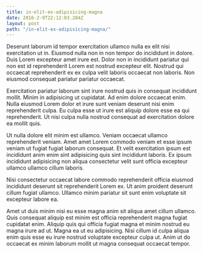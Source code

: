 ```yaml
---
title: in-elit-ex-adipisicing-magna
date: 2016-2-9T22:12:03.284Z
layout: post
path: "/in-elit-ex-adipisicing-magna/"
---
```


Deserunt laborum id tempor exercitation ullamco nulla ex elit nisi exercitation ut in. Eiusmod nulla non in non tempor do incididunt in dolore. Duis Lorem excepteur amet irure est. Dolor non in incididunt pariatur qui non est id reprehenderit Lorem est nostrud excepteur elit. Nostrud qui occaecat reprehenderit ex ex culpa velit laboris occaecat non laboris. Non eiusmod consequat pariatur pariatur occaecat.

Exercitation pariatur laborum sint irure nostrud quis in consequat incididunt mollit. Minim in adipisicing ut cupidatat. Ad enim dolore occaecat enim. Nulla eiusmod Lorem dolor et irure sunt veniam deserunt nisi enim reprehenderit culpa. Eu culpa esse ut irure est aliquip dolore esse ea qui reprehenderit. Ut nisi culpa nulla nostrud consequat ad exercitation dolore ea mollit quis.

Ut nulla dolore elit minim est ullamco. Veniam occaecat ullamco reprehenderit veniam. Amet amet Lorem commodo veniam et esse ipsum veniam ut fugiat fugiat laborum consequat. Et velit exercitation ipsum est incididunt anim enim sint adipisicing quis sint incididunt laboris. Ex ipsum incididunt adipisicing non aliqua consectetur velit sunt officia excepteur ullamco ullamco cillum laboris.

Nisi consectetur occaecat labore commodo reprehenderit officia eiusmod incididunt deserunt sit reprehenderit Lorem ex. Ut anim proident deserunt cillum fugiat ullamco. Ullamco minim pariatur sit sunt enim voluptate sit excepteur labore ea.

Amet ut duis minim nisi eu esse magna anim sit aliqua amet cillum ullamco. Quis consequat aliquip est minim est officia reprehenderit magna fugiat cupidatat enim. Aliquip quis qui officia fugiat magna et minim nostrud eu magna irure ad ut. Magna ea ut eu adipisicing. Nisi cillum id culpa aliqua enim quis esse eu irure nostrud voluptate excepteur culpa ut. Anim ut do occaecat ex minim laborum mollit ut magna consequat occaecat tempor.